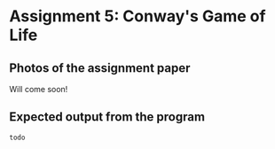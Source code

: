 # Assignment 5: Conway's Game of Life

## Photos of the assignment paper

Will come soon!

## Expected output from the program

```
todo
```